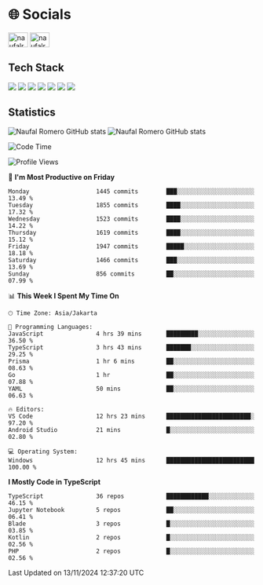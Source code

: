 <h1 align="">🌐 Socials</h1>
<p align="left">
<a href="https://linkedin.com/in/naufal-romero-putra-pratama-9ab816177/" target="blank"><img align="center" src="https://raw.githubusercontent.com/rahuldkjain/github-profile-readme-generator/master/src/images/icons/Social/linked-in-alt.svg" alt="naufalromero" height="30" width="40" /></a>
<a href="https://instagram.com/naufalromero" target="blank"><img align="center" src="https://raw.githubusercontent.com/rahuldkjain/github-profile-readme-generator/master/src/images/icons/Social/instagram.svg" alt="naufalromero" height="30" width="40" /></a>
</p>


<h2 align="">Tech Stack</h2>
<div align="">
  <img src="https://img.shields.io/badge/next.js-000000?style=for-the-badge&logo=nextdotjs&logoColor=white"/>
 <img src="https://img.shields.io/badge/typescript-%23007ACC.svg?style=for-the-badge&logo=typescript&logoColor=white"/>
 <img src="https://img.shields.io/badge/react-%2320232a.svg?style=for-the-badge&logo=react&logoColor=%2361DAFB"/>
 <img src="https://img.shields.io/badge/tailwindcss-%2338B2AC.svg?style=for-the-badge&logo=tailwind-css&logoColor=white"/>
 <img src="https://img.shields.io/badge/Prisma-3982CE?style=for-the-badge&logo=Prisma&logoColor=white"/>
 <img src="https://img.shields.io/badge/javascript-%23323330.svg?style=for-the-badge&logo=javascript&logoColor=%23F7DF1E"/>
 <img src="https://img.shields.io/badge/java-%23ED8B00.svg?style=for-the-badge&logo=openjdk&logoColor=white"/>
</div>


<h2 align="">Statistics</h2>
<div align="">
<img src="https://github-readme-stats-xi-nine-74.vercel.app/api?username=romves&show_icons=true&theme=tokyonight&include_all_commits=true&count_private=true" alt="Naufal Romero GitHub stats"/>
<img src="https://github-readme-stats-xi-nine-74.vercel.app/api/top-langs/?username=romves&theme=tokyonight&hide_border=false&include_all_commits=true&count_private=true&layout=compact" alt="Naufal Romero GitHub stats"/>
</div>

<!--START_SECTION:waka-->
![Code Time](http://img.shields.io/badge/Code%20Time-1%2C731%20hrs%2047%20mins-blue)

![Profile Views](http://img.shields.io/badge/Profile%20Views-0-blue)

📅 **I'm Most Productive on Friday** 

```text
Monday                   1445 commits        ███░░░░░░░░░░░░░░░░░░░░░░   13.49 % 
Tuesday                  1855 commits        ████░░░░░░░░░░░░░░░░░░░░░   17.32 % 
Wednesday                1523 commits        ████░░░░░░░░░░░░░░░░░░░░░   14.22 % 
Thursday                 1619 commits        ████░░░░░░░░░░░░░░░░░░░░░   15.12 % 
Friday                   1947 commits        █████░░░░░░░░░░░░░░░░░░░░   18.18 % 
Saturday                 1466 commits        ███░░░░░░░░░░░░░░░░░░░░░░   13.69 % 
Sunday                   856 commits         ██░░░░░░░░░░░░░░░░░░░░░░░   07.99 % 
```


📊 **This Week I Spent My Time On** 

```text
🕑︎ Time Zone: Asia/Jakarta

💬 Programming Languages: 
JavaScript               4 hrs 39 mins       █████████░░░░░░░░░░░░░░░░   36.50 % 
TypeScript               3 hrs 43 mins       ███████░░░░░░░░░░░░░░░░░░   29.25 % 
Prisma                   1 hr 6 mins         ██░░░░░░░░░░░░░░░░░░░░░░░   08.63 % 
Go                       1 hr                ██░░░░░░░░░░░░░░░░░░░░░░░   07.88 % 
YAML                     50 mins             ██░░░░░░░░░░░░░░░░░░░░░░░   06.63 % 

🔥 Editors: 
VS Code                  12 hrs 23 mins      ████████████████████████░   97.20 % 
Android Studio           21 mins             █░░░░░░░░░░░░░░░░░░░░░░░░   02.80 % 

💻 Operating System: 
Windows                  12 hrs 45 mins      █████████████████████████   100.00 % 
```

**I Mostly Code in TypeScript** 

```text
TypeScript               36 repos            ████████████░░░░░░░░░░░░░   46.15 % 
Jupyter Notebook         5 repos             ██░░░░░░░░░░░░░░░░░░░░░░░   06.41 % 
Blade                    3 repos             █░░░░░░░░░░░░░░░░░░░░░░░░   03.85 % 
Kotlin                   2 repos             █░░░░░░░░░░░░░░░░░░░░░░░░   02.56 % 
PHP                      2 repos             █░░░░░░░░░░░░░░░░░░░░░░░░   02.56 % 
```




 Last Updated on 13/11/2024 12:37:20 UTC
<!--END_SECTION:waka-->
